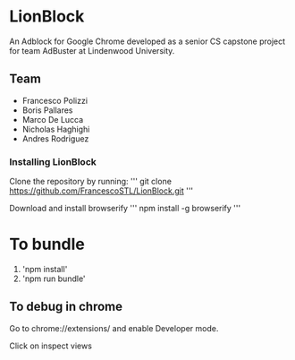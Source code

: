 # LionBlock
An Adblock for Google Chrome developed as a senior CS capstone project for team AdBuster at Lindenwood University.

## Team
* Francesco Polizzi
* Boris Pallares
* Marco De Lucca
* Nicholas Haghighi
* Andres Rodriguez

### Installing  LionBlock

Clone the repository by running:
'''
git clone https://github.com/FrancescoSTL/LionBlock.git
'''

Download and install browserify
'''
npm install -g browserify
'''

# To bundle
1. 'npm install'
2. 'npm run bundle'

## To debug in chrome

Go to chrome://extensions/ and enable Developer mode.

Click on inspect views
